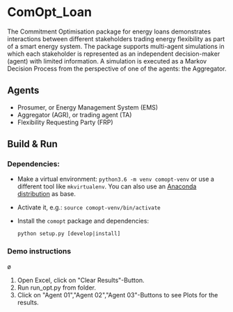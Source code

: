 # ComOpt_Loan

The Commitment Optimisation package for energy loans demonstrates interactions between different stakeholders trading energy flexibility as part of a smart energy system.
The package supports multi-agent simulations in which each stakeholder is represented as an independent decision-maker (agent) with limited information.
A simulation is executed as a Markov Decision Process from the perspective of one of the agents: the Aggregator.


## Agents

- Prosumer, or Energy Management System (EMS)
- Aggregator (AGR), or trading agent (TA)
- Flexibility Requesting Party (FRP)


## Build & Run

### Dependencies:

* Make a virtual environment: `python3.6 -m venv comopt-venv` or use a different tool like `mkvirtualenv`. You can also use
  an [Anaconda distribution](https://conda.io/docs/user-guide/tasks/manage-environments.html) as base.
* Activate it, e.g.: `source comopt-venv/bin/activate`
* Install the `comopt` package and dependencies:

      python setup.py [develop|install]
      
### Demo instructions
ø
1) Open Excel, click on "Clear Results"-Button.
2) Run run_opt.py from folder.
3) Click on "Agent 01","Agent 02","Agent 03"-Buttons to see Plots for the results.

